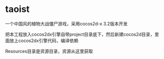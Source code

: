 # taoist
一个中国风的植物大战僵尸游戏，采用cocos2d-x 3.2版本开发



把本工程放入cocos2dx引擎自带project目录底下，然后新建cocos2d目录，里面放上cocos2dx引擎代码，编译依赖 

Resources目录是资源目录，资源从这里获取

